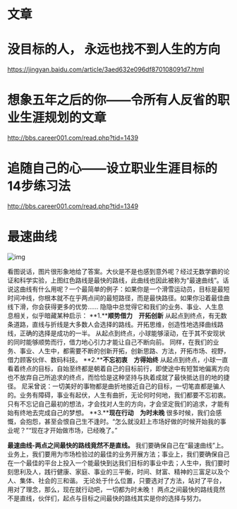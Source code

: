 # 文章



# 没目标的人， 永远也找不到人生的方向

https://jingyan.baidu.com/article/3aed632e096df870108091d7.html

# 想象五年之后的你——令所有人反省的职业生涯规划的文章

http://bbs.career001.com/read.php?tid=1439

# 追随自己的心——设立职业生涯目标的14步练习法

http://bbs.career001.com/read.php?tid=1349

# 最速曲线

![img](http://dingyue.nosdn.127.net/ND0JFsR7sN1dOgKi=AG3msCgKYwurK8lXlvK3o7d3xSkj1490193008767.gif)

看图说话，图片很形象地给了答案。大伙是不是也感到意外呢？经过无数学霸的论证和科学实验，上图红色路线是最快的路线，此曲线也因此被称为“最速曲线”。话说这曲线有什么用呢？一个最简单的例子：如果你是一个滑雪运动员，目标是最短时间冲线，你根本就不在乎两点间的最短路径，而是最快路径。如果你沿着最佳曲线下滑，你会获得更多的优势……
 隐隐中总觉得它和我们的业务、事业、人生息息相关，似乎暗藏某种启示：
 **1.****顺势借力　开拓创新**
 从起点到终点，有无数条道路，直线与折线是大多数人会选择的路线。开拓思维，创造性地选择曲线路线，正确的选择是成功的一半。
 从起点到终点，小球能够滚动，在于其不安现状的同时能够顺势而行，借力地心引力才能让自己不断向前。
 同样，在我们的业务、事业、人生中，都需要不断的创新开拓，创新思路、方法，开拓市场、视野，借力顾客伙伴、数码科技。
 **2.****不忘初衷　方得始终**
 从起点到终点，小球一直看着终点的目标，自始至终都是朝着自己的目标前行，即使途中有短暂地偏离方向也不放弃自己所追求的终点，而恰恰是这种坚持与执着成就了最快抵达目的地的捷径。
 尼采曾说：一切美好的事物都是曲折地接近自己的目标，一切笔直都是骗人的。业务有障碍，事业有起伏，人生有曲折，无论何时何地，我们都要不忘初衷。只有不忘记自己最初的想法，才会找对人生的方向，才会坚定我们的追求，才能有始有终地去完成自己的梦想。
 **3.****现在行动　为时未晚**
 很多时候，我们会感慨，会抱怨，甚至会恨自己生不逢时。“怎么就没赶上市场好做的时候开始我的事业呢？”“现在才开始做市场，已经晚了。”

**最速曲线-两点之间最快的路线竟然不是直线。**
 我们要确保自己在“最速曲线”上。业务上，我们要用为市场检验过的最佳的业务开展方法；事业上，我们要确保自己在一个最佳的平台上投入一个能最快到达我们目标的事业中去；人生中，我们要时刻思利及人，践行健康、家庭、事业的三平衡，时间、财富、精神的三富足以及个人、集体、社会的三和谐。
 无论处于什么位置，只要选对了方法，站对了平台，用对了理念，那么，现在就行动吧，一切都为时未晚！
 两点之间最快的路线竟然不是直线，伙伴们，起点与目标之间最快的路线其实是你的选择与努力。